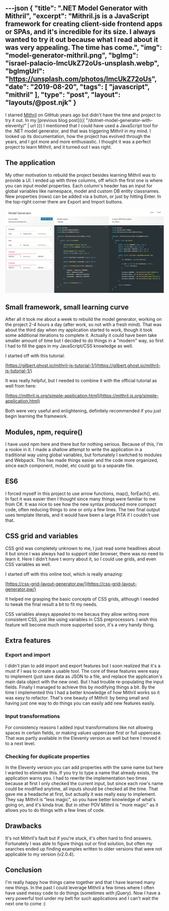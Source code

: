---json
{
    "title": ".NET Model Generator with Mithril",
    "excerpt": "Mithril.js is a JavaScript framework for creating client-side frontend apps or SPAs, and it's incredible for its size. I always wanted to try it out because what I read about it was very appealing. The time has come.",
    "img": "model-generator-mithril.png",
    "bgImg": "israel-palacio-ImcUkZ72oUs-unsplash.webp",
    "bgImgUrl": "https://unsplash.com/photos/ImcUkZ72oUs",
    "date": "2019-08-20",
    "tags": [
        "javascript",
        "mithril"
    ],
    "type": "post",
    "layout": "layouts/@post.njk"
}
---

I starred [Mithril](https://mithril.js.org/) on GitHub years ago but didn't have the time and project to try it out. In my [previous blog post]({{ "/dotnet-model-generator-with-eleventy/" | url }}) I mentioned that I could have used a JavaScript tool for the .NET model generator, and that was triggering Mithril in my mind. I looked up its documentation, how the project has evolved through the years, and I got more and more enthusiastic. I thought it was a perfect project to learn Mithril, and it turned out I was right.

## The application

My other motivation to rebuild the project besides learning Mithril was to provide a UI. I ended up with three columns, off which the first one is where you can input model properties. Each column's header has an input for global variables like namespace, model and custom DB entity classnames. New properties (rows) can be added via a button, or just by hitting Enter. In the top-right corner there are Export and Import buttons.

![](model-generator-mithril-large.png)

## Small framework, small learning curve

After all it took me about a week to rebuild the model generator, working on the project 2-4 hours a day (after work, so not with a fresh mind). That was about the third day when my application started to work, though it took some additional iterations to complete it. Actually it could have been take smaller amount of time but I decided to do things in a "modern" way, so first I had to fill the gaps in my JavaScript/CSS knowledge as well.

I started off with this tutorial:

[https://gilbert.ghost.io/mithril-js-tutorial-1/](https://gilbert.ghost.io/mithril-js-tutorial-1/)

It was really helpful, but I needed to combine it with the official tutorial as well from here:

[https://mithril.js.org/simple-application.html](https://mithril.js.org/simple-application.html)

Both were very useful and enlightening, definitely recommended if you just begin learning the framework.

## Modules, npm, require()

I have used npm here and there but for nothing serious. Because of this, I'm a rookie in it. I made a shallow attempt to write the application in a traditional way using global variables, but fortunately I switched to modules and Webpack. This has made things easier and the code more organized, since each component, model, etc could go to a separate file.

## ES6

I forced myself in this project to use arrow functions, map(), forEach(), etc. In fact it was easier then I thought since many things were familiar to me from C#. It was nice to see how the new syntax produced more compact code, often reducing things to one or only a few lines. The two final output uses template literals, and it would have been a large PiTA if I couldn't use that.

## CSS grid and variables

CSS grid was completely unknown to me, I just read some headlines about it but since I was always had to support older browser, there was no need to learn it. Here I didn't have t worry about it, so I could use grids, and even CSS variables as well.

I started off with this online tool, which is really amazing:

[https://css-grid-layout-generator.pw/](https://css-grid-layout-generator.pw/)

It helped me grasping the basic concepts of CSS grids, although I needed to tweak the final result a bit to fit my needs.

CSS variables always appealed to me becaus they allow writing more consistent CSS, just like using variables in CSS preprocessors. I wish this feature will become much more supported soon, it's a very handy thing.

## Extra features

### Export and import

I didn't plan to add import and export features but I soon realized that it's a must if I was to create a usable tool. The core of these features were easy to implement (just save data as JSON to a file, and replace the application's main data object with the new one). But I had trouble re-populating the input fields. Finally I managed to achieve this by modifying things a bit. By the time I implemented this I had a better knowledge of how Mithril works so it was easy to refactor. That's one beauty of Mithril: by being small and having just one way to do things you can easily add new features easily.

### Input transformations

For consistency reasons I added input transformations like not allowing spaces in certain fields, or making values uppercase first or full uppercase. That was partly available in the Eleventy version as well but here I moved it to a next level.

### Checking for duplicate properties

In the Eleventy version you can add properties with the same name but here I wanted to eliminate this. If you try to type a name that already exists, the application warns you. I had to rewrite the implementation two times because at first I only checked the current input, but since each row's name could be modified anytime, all inputs should be checked all the time. That gave me a headache at first, but actually it was really easy to implement. They say Mithril is "less magic", so you have better knowledge of what's going on, and it's kinda true. But in other POV Mithril is "more magic" as it allows you to do things with a few lines of code.

## Drawbacks

It's not Mithril's fault but if you're stuck, it's often hard to find answers. Fortunately I was able to figure things out or find solution, but often my searches ended up finding examples written to older versions that were not applicable to my version (v2.0.4).

## Conclusion

I'm really happy how things came together and that I have learned many new things. In the past I could leverage Mithril a few times where I often have used messy code to do things (sometimes with jQuery). Now I have a very powerful tool under my belt for such applications and I can't wait the next one to come :)